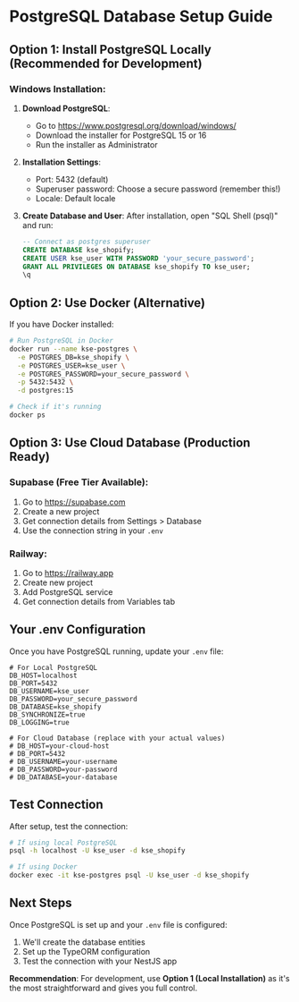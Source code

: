 # PostgreSQL Database Setup Guide

## Option 1: Install PostgreSQL Locally (Recommended for Development)

### Windows Installation:

1. **Download PostgreSQL**:
   - Go to https://www.postgresql.org/download/windows/
   - Download the installer for PostgreSQL 15 or 16
   - Run the installer as Administrator

2. **Installation Settings**:
   - Port: 5432 (default)
   - Superuser password: Choose a secure password (remember this!)
   - Locale: Default locale

3. **Create Database and User**:
   After installation, open "SQL Shell (psql)" and run:
   ```sql
   -- Connect as postgres superuser
   CREATE DATABASE kse_shopify;
   CREATE USER kse_user WITH PASSWORD 'your_secure_password';
   GRANT ALL PRIVILEGES ON DATABASE kse_shopify TO kse_user;
   \q
   ```

## Option 2: Use Docker (Alternative)

If you have Docker installed:

```bash
# Run PostgreSQL in Docker
docker run --name kse-postgres \
  -e POSTGRES_DB=kse_shopify \
  -e POSTGRES_USER=kse_user \
  -e POSTGRES_PASSWORD=your_secure_password \
  -p 5432:5432 \
  -d postgres:15

# Check if it's running
docker ps
```

## Option 3: Use Cloud Database (Production Ready)

### Supabase (Free Tier Available):
1. Go to https://supabase.com
2. Create a new project
3. Get connection details from Settings > Database
4. Use the connection string in your `.env`

### Railway:
1. Go to https://railway.app
2. Create new project
3. Add PostgreSQL service
4. Get connection details from Variables tab

## Your .env Configuration

Once you have PostgreSQL running, update your `.env` file:

```env
# For Local PostgreSQL
DB_HOST=localhost
DB_PORT=5432
DB_USERNAME=kse_user
DB_PASSWORD=your_secure_password
DB_DATABASE=kse_shopify
DB_SYNCHRONIZE=true
DB_LOGGING=true

# For Cloud Database (replace with your actual values)
# DB_HOST=your-cloud-host
# DB_PORT=5432
# DB_USERNAME=your-username
# DB_PASSWORD=your-password
# DB_DATABASE=your-database
```

## Test Connection

After setup, test the connection:

```bash
# If using local PostgreSQL
psql -h localhost -U kse_user -d kse_shopify

# If using Docker
docker exec -it kse-postgres psql -U kse_user -d kse_shopify
```

## Next Steps

Once PostgreSQL is set up and your `.env` file is configured:
1. We'll create the database entities
2. Set up the TypeORM configuration
3. Test the connection with your NestJS app

**Recommendation**: For development, use **Option 1 (Local Installation)** as it's the most straightforward and gives you full control.
